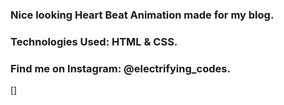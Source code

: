 ### Nice looking Heart Beat Animation made for my blog.

### Technologies Used: HTML & CSS.

### Find me on Instagram: @electrifying_codes.

[]
